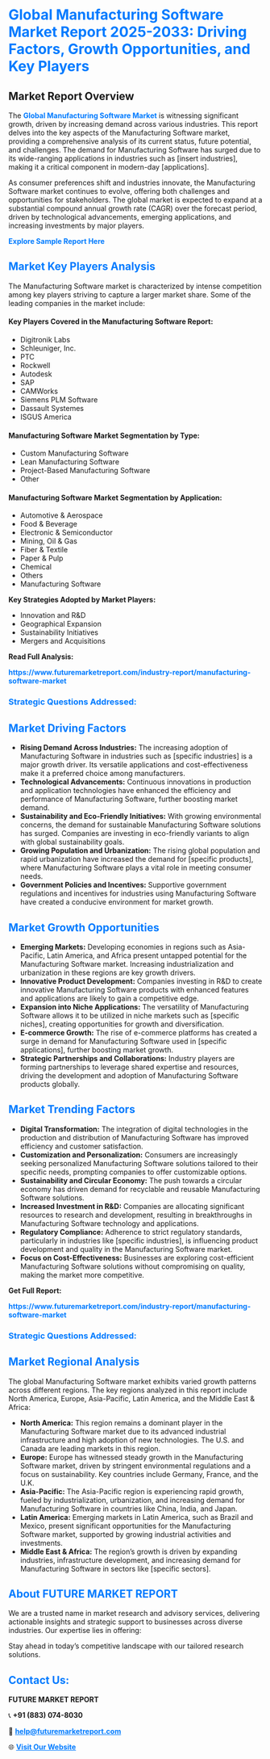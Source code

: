 <h1 style="color: #007BFF;">Global Manufacturing Software Market Report 2025-2033: Driving Factors, Growth Opportunities, and Key Players</h1>

<section id="overview">
<h2>Market Report Overview</h2>
<p>The <a href="https://www.futuremarketreport.com/industry-report/manufacturing-software-market" style="color: #007BFF; text-decoration: none;"><strong>Global Manufacturing Software Market</strong></a> is witnessing significant growth, driven by increasing demand across various industries. This report delves into the key aspects of the Manufacturing Software market, providing a comprehensive analysis of its current status, future potential, and challenges. The demand for Manufacturing Software has surged due to its wide-ranging applications in industries such as [insert industries], making it a critical component in modern-day [applications].</p>
<p>As consumer preferences shift and industries innovate, the Manufacturing Software market continues to evolve, offering both challenges and opportunities for stakeholders. The global market is expected to expand at a substantial compound annual growth rate (CAGR) over the forecast period, driven by technological advancements, emerging applications, and increasing investments by major players.</p>
</section>

<section id="overview">
<p><a href="https://www.futuremarketreport.com/request-sample/reportId=112026" style="color: #007BFF; text-decoration: none;"><strong>Explore Sample Report Here</strong></a></p>
</section>

<section id="key-players">
<h2 style="color: #007BFF;">Market Key Players Analysis</h2>
<p>The Manufacturing Software market is characterized by intense competition among key players striving to capture a larger market share. Some of the leading companies in the market include:</p>
<h4>Key Players Covered in the Manufacturing Software Report:</h4>
<ul><li>Digitronik Labs</li><li>Schleuniger, Inc.</li><li>PTC</li><li>Rockwell</li><li>Autodesk</li><li>SAP</li><li>CAMWorks</li><li>Siemens PLM Software</li><li>Dassault Systemes</li><li>ISGUS America</li></ul>
<h4>Manufacturing Software Market Segmentation by Type:</h4>
<ul><li>Custom Manufacturing Software</li><li>Lean Manufacturing Software</li><li>Project-Based Manufacturing Software</li><li>Other</li></ul>

<h4>Manufacturing Software Market Segmentation by Application:</h4>
<ul><li>Automotive &amp; Aerospace</li><li>Food &amp; Beverage</li><li>Electronic &amp; Semiconductor</li><li>Mining, Oil &amp; Gas</li><li>Fiber &amp; Textile</li><li>Paper &amp; Pulp</li><li>Chemical</li><li>Others</li><li>Manufacturing Software</li></ul>
<p><strong>Key Strategies Adopted by Market Players:</strong></p>
<ul>
<li>Innovation and R&D</li>
<li>Geographical Expansion</li>
<li>Sustainability Initiatives</li>
<li>Mergers and Acquisitions</li>
</ul>
</section>

<section>
<p><strong>Read Full Analysis: </strong></p><a href="https://www.futuremarketreport.com/industry-report/manufacturing-software-market" style="color: #007BFF; text-decoration: none;"><strong>https://www.futuremarketreport.com/industry-report/manufacturing-software-market</strong></a>
<h3 style="color: #007BFF;">Strategic Questions Addressed:</h3>
</section>

<section id="driving-factors">
<h2 style="color: #007BFF;">Market Driving Factors</h2>
<ul>
<li><strong>Rising Demand Across Industries:</strong> The increasing adoption of Manufacturing Software in industries such as [specific industries] is a major growth driver. Its versatile applications and cost-effectiveness make it a preferred choice among manufacturers.</li>
<li><strong>Technological Advancements:</strong> Continuous innovations in production and application technologies have enhanced the efficiency and performance of Manufacturing Software, further boosting market demand.</li>
<li><strong>Sustainability and Eco-Friendly Initiatives:</strong> With growing environmental concerns, the demand for sustainable Manufacturing Software solutions has surged. Companies are investing in eco-friendly variants to align with global sustainability goals.</li>
<li><strong>Growing Population and Urbanization:</strong> The rising global population and rapid urbanization have increased the demand for [specific products], where Manufacturing Software plays a vital role in meeting consumer needs.</li>
<li><strong>Government Policies and Incentives:</strong> Supportive government regulations and incentives for industries using Manufacturing Software have created a conducive environment for market growth.</li>
</ul>
</section>

<section id="growth-opportunities">
<h2 style="color: #007BFF;">Market Growth Opportunities</h2>
<ul>
<li><strong>Emerging Markets:</strong> Developing economies in regions such as Asia-Pacific, Latin America, and Africa present untapped potential for the Manufacturing Software market. Increasing industrialization and urbanization in these regions are key growth drivers.</li>
<li><strong>Innovative Product Development:</strong> Companies investing in R&D to create innovative Manufacturing Software products with enhanced features and applications are likely to gain a competitive edge.</li>
<li><strong>Expansion into Niche Applications:</strong> The versatility of Manufacturing Software allows it to be utilized in niche markets such as [specific niches], creating opportunities for growth and diversification.</li>
<li><strong>E-commerce Growth:</strong> The rise of e-commerce platforms has created a surge in demand for Manufacturing Software used in [specific applications], further boosting market growth.</li>
<li><strong>Strategic Partnerships and Collaborations:</strong> Industry players are forming partnerships to leverage shared expertise and resources, driving the development and adoption of Manufacturing Software products globally.</li>
</ul>
</section>

<section id="trending-factors">
<h2 style="color: #007BFF;">Market Trending Factors</h2>
<ul>
<li><strong>Digital Transformation:</strong> The integration of digital technologies in the production and distribution of Manufacturing Software has improved efficiency and customer satisfaction.</li>
<li><strong>Customization and Personalization:</strong> Consumers are increasingly seeking personalized Manufacturing Software solutions tailored to their specific needs, prompting companies to offer customizable options.</li>
<li><strong>Sustainability and Circular Economy:</strong> The push towards a circular economy has driven demand for recyclable and reusable Manufacturing Software solutions.</li>
<li><strong>Increased Investment in R&D:</strong> Companies are allocating significant resources to research and development, resulting in breakthroughs in Manufacturing Software technology and applications.</li>
<li><strong>Regulatory Compliance:</strong> Adherence to strict regulatory standards, particularly in industries like [specific industries], is influencing product development and quality in the Manufacturing Software market.</li>
<li><strong>Focus on Cost-Effectiveness:</strong> Businesses are exploring cost-efficient Manufacturing Software solutions without compromising on quality, making the market more competitive.</li>
</ul>
</section>

<section>
<p><strong>Get Full Report: </strong></p><a href="https://www.futuremarketreport.com/industry-report/manufacturing-software-market" style="color: #007BFF; text-decoration: none;"><strong>https://www.futuremarketreport.com/industry-report/manufacturing-software-market</strong></a>
<h3 style="color: #007BFF;">Strategic Questions Addressed:</h3>
</section>


<section id="regional-analysis">
<h2 style="color: #007BFF;">Market Regional Analysis</h2>
<p>The global Manufacturing Software market exhibits varied growth patterns across different regions. The key regions analyzed in this report include North America, Europe, Asia-Pacific, Latin America, and the Middle East & Africa:</p>
<ul>
<li><strong>North America:</strong> This region remains a dominant player in the Manufacturing Software market due to its advanced industrial infrastructure and high adoption of new technologies. The U.S. and Canada are leading markets in this region.</li>
<li><strong>Europe:</strong> Europe has witnessed steady growth in the Manufacturing Software market, driven by stringent environmental regulations and a focus on sustainability. Key countries include Germany, France, and the U.K.</li>
<li><strong>Asia-Pacific:</strong> The Asia-Pacific region is experiencing rapid growth, fueled by industrialization, urbanization, and increasing demand for Manufacturing Software in countries like China, India, and Japan.</li>
<li><strong>Latin America:</strong> Emerging markets in Latin America, such as Brazil and Mexico, present significant opportunities for the Manufacturing Software market, supported by growing industrial activities and investments.</li>
<li><strong>Middle East & Africa:</strong> The region’s growth is driven by expanding industries, infrastructure development, and increasing demand for Manufacturing Software in sectors like [specific sectors].</li>
</ul>
</section>

<footer>
<h2 style="color: #007BFF;">About FUTURE MARKET REPORT</h2>
<p>We are a trusted name in market research and advisory services, delivering actionable insights and strategic support to businesses across diverse industries. Our expertise lies in offering:</p>

<p>Stay ahead in today’s competitive landscape with our tailored research solutions.</p>

<h2 style="color: #007BFF;">Contact Us:</h2>
<p><strong>FUTURE MARKET REPORT</strong></p>
<p>📞 <strong>+91 (883) 074-8030</strong></p>
<p>📧 <strong><a href="mailto:help@futuremarketreport.com" style="color: #007BFF;">help@futuremarketreport.com</a></strong></p>
<p>🌐 <strong><a href="https://www.futuremarketreport.com/" style="color: #007BFF;">Visit Our Website</a></strong></p>
</footer>